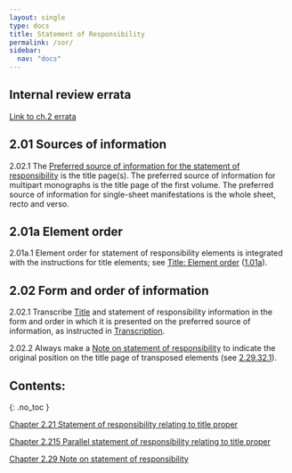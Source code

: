 ```yaml
---
layout: single
type: docs
title: Statement of Responsibility
permalink: /sor/
sidebar:
  nav: "docs"
---
```


## Internal review errata

[Link to ch.2 errata](https://docs.google.com/document/d/1EIUzwP4vZYQVog9SmPqjvr3qqmYzTni4lyz58kmVp7c/edit)

## 2.01 Sources of information

<a name="2.02.1">2.02.1</a> The [Preferred source of information for the statement of responsibility](/DCRMR/general-rules/Data-provenance/#026-sources-of-information) is the title page(s). The preferred source of information for multipart monographs is the title page of the first volume. The preferred source of information for single-sheet manifestations is the whole sheet, recto and verso. 

## 2.01a Element order

<a name="2.01a.1">2.01a.1</a> Element order for statement of responsibility elements is integrated with the instructions for title elements; see [Title: Element order](/DCRMR/title/#101a-element-order) ([1.01a](/DCRMR/title/#101a-element-order)).

## 2.02 Form and order of information

<a name="2.02.1">2.02.1</a> Transcribe [Title](/DCRMR/title/) and statement of responsibility information in the form and order in which it is presented on the preferred source of information, as instructed in [Transcription](/DCRMR/general-rules/Transcription/).

<a name="2.02.2">2.02.2</a> Always make a [Note on statement of responsibility](/DCRMR/sor/Note-on-statement-of-responsibility/) to indicate the original position on the title page of transposed elements (see [2.29.32.1](/DCRMR/sor/Note-on-statement-of-responsibility/#2.29.32.1)).

## Contents:
{: .no_toc }

[Chapter 2.21 Statement of responsibility relating to title proper](/DCRMR/sor/Statement-of-responsibility-relating-to-title-proper/)

[Chapter 2.215 Parallel statement of responsibility relating to title proper](/DCRMR/sor/Parallel-statement-of-responsibility-relating-to-title-proper/)

[Chapter 2.29 Note on statement of responsibility](/DCRMR/sor/Note-on-statement-of-responsibility/)